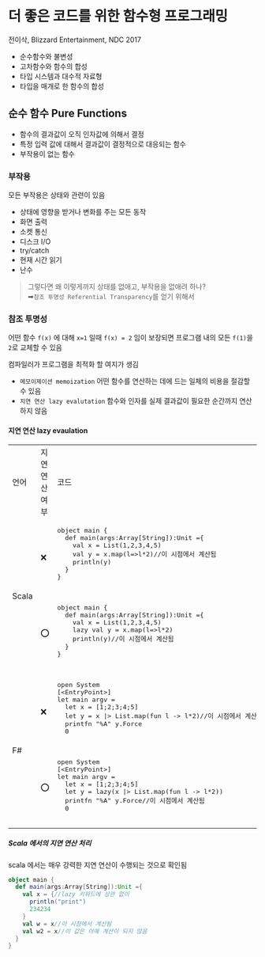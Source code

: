 # 더 좋은 코드를 위한 함수형 프로그래밍

전이삭, Blizzard Entertainment, NDC 2017

- 순수함수와 불변성
- 고차함수와 함수의 합성
- 타입 시스템과 대수적 자료형
- 타입을 매개로 한 함수의 합성

## 순수 함수 Pure Functions

- 함수의 결과값이 오직 인자값에 의해서 결정
- 특정 입력 값에 대해서 결과값이 결정적으로 대응되는 함수
- 부작용이 없는 함수

### 부작용

모든 부작용은 상태와 관련이 있음

- 상태에 영향을 받거나 변화를 주는 모든 동작
- 화면 출력
- 소켓 통신
- 디스크 I/O
- try/catch
- 현재 시간 읽기
- 난수

> 그렇다면 왜 이렇게까지 상태를 없애고, 부작용을 없애려 하나?  
> ➡`참조 투명성 Referential Transparency`를 얻기 위해서

### 참조 투명성

어떤 함수 `f(x)` 에 대해 `x=1` 일때 `f(x) = 2` 임이 보장되면 프로그램 내의 모든 `f(1)`을 `2`로 교체할 수 있음

컴파일러가 프로그램을 최적화 할 여지가 생김

- `메모이제이션 memoization` 어떤 함수를 연산하는 데에 드는 일체의 비용을 절감할 수 있음
- `지연 연산 lazy evalutation` 함수와 인자를 실제 결과값이 필요한 순간까지 연산하지 않음

#### 지연 연산 lazy evaulation

<table>
  <tr>
    <td>언어</td>
    <td>지연 연산 여부</td>
    <td>코드</td>
    <td>비고</td>
  </tr>
  <tr>
    <td rowspan=2>Scala</td>
    <td>❌</td>
    <td>
    <pre lang="scala">
object main {
  def main(args:Array[String]):Unit ={
    val x = List(1,2,3,4,5)
    val y = x.map(l=>l*2)//이 시점에서 계산됨
    println(y)
  }
}
    </pre>
    </td>
    <td></td>
  </tr>
  <tr>
    <td>⭕</td>
    <td>
    <pre lang="scala">
object main {
  def main(args:Array[String]):Unit ={
    val x = List(1,2,3,4,5)
    lazy val y = x.map(l=>l*2)
    println(y)//이 시점에서 계산됨
  }
}
    </pre>
    </td>
    <td></td>
  </tr>
  <tr>
    <td rowspan=2>F#</td>
    <td>❌</td>
    <td>
    <pre lang="fsharp">
open System
[&ltEntryPoint&gt]
let main argv = 
  let x = [1;2;3;4;5]
  let y = x |> List.map(fun l -> l*2)//이 시점에서 계산됨
  printfn "%A" y.Force
  0
    </pre>
    </td>
    <td></td>
  </tr>
  <tr>
    <td>⭕</td>
    <td>
    <pre lang="fsharp">
open System
[&ltEntryPoint&gt]
let main argv = 
  let x = [1;2;3;4;5]
  let y = lazy(x |> List.map(fun l -> l*2))
  printfn "%A" y.Force//이 시점에서 계산됨
  0
    </pre>
    </td>
    <td></td>
  </tr>
</table>

##### Scala 에서의 지연 연산 처리
scala 에서는 매우 강력한 지연 연산이 수행되는 것으로 확인됨
```scala
object main {
  def main(args:Array[String]):Unit ={
    val x = {//lazy 키워드에 상관 없이
      println("print")
      234234
    }
    val w = x//이 시점에서 계산됨
    val w2 = x//이 값은 아예 계산이 되지 않음
  }
}
```
